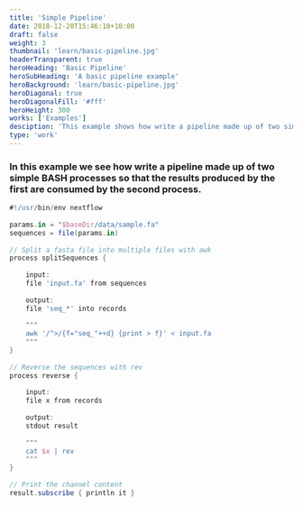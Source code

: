```yaml
---
title: 'Simple Pipeline'
date: 2018-12-20T15:46:10+10:00
draft: false
weight: 3
thumbnail: 'learn/basic-pipeline.jpg'
headerTransparent: true
heroHeading: 'Basic Pipeline'
heroSubHeading: 'A basic pipeline example'
heroBackground: 'learn/basic-pipeline.jpg'
heroDiagonal: true
heroDiagonalFill: '#fff'
heroHeight: 300
works: ['Examples']
desciption: 'This example shows how write a pipeline made up of two simple BASH processes.'
type: 'work'
---
```


### In this example we see how write a pipeline made up of two simple BASH processes so that the results produced by the first are consumed by the second process.

```groovy
#!/usr/bin/env nextflow
 
params.in = "$baseDir/data/sample.fa"
sequences = file(params.in)
 
// Split a fasta file into multiple files with awk
process splitSequences {
 
    input:
    file 'input.fa' from sequences
 
    output:
    file 'seq_*' into records
 
    """
    awk '/^>/{f="seq_"++d} {print > f}' < input.fa
    """
}
 
// Reverse the sequences with rev
process reverse {
 
    input:
    file x from records
     
    output:
    stdout result
 
    """
    cat $x | rev
    """
}
 
// Print the channel content
result.subscribe { println it }
```